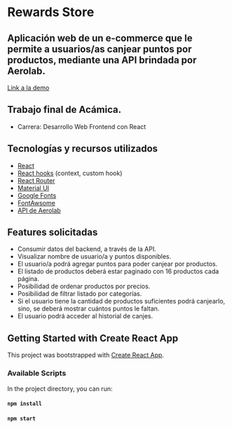 # Rewards Store

## Aplicación web de un e-commerce que le permite a usuarios/as canjear puntos por productos, mediante una API brindada por Aerolab.

[Link a la demo](https://agostinaarevalojaube.github.io/rewards-store/#/)

## Trabajo final de Acámica.

-   Carrera: Desarrollo Web Frontend con React

## Tecnologías y recursos utilizados

-   [React](https://reactjs.org/)
-   [React hooks](https://reactjs.org/docs/hooks-intro.html) (context, custom hook)
-   [React Router](https://reactrouter.com/web/guides/quick-start)
-   [Material UI](https://material-ui.com/)
-   [Google Fonts](https://fonts.google.com/)
-   [FontAwsome](https://fontawesome.com/)
-   [API de Aerolab](https://aerolabchallenge.docs.apiary.io/)

## Features solicitadas

-   Consumir datos del backend, a través de la API.
-   Visualizar nombre de usuario/a y puntos disponibles.
-   El usuario/a podrá agregar puntos para poder canjear por productos.
-   El listado de productos deberá estar paginado con 16 productos cada página.
-   Posibilidad de ordenar productos por precios.
-   Posibilidad de filtrar listado por categorías.
-   Si el usuario tiene la cantidad de productos suficientes podrá canjearlo, sino, se deberá mostrar cuántos puntos le faltan.
-   El usuario podrá acceder al historial de canjes.

## Getting Started with Create React App

This project was bootstrapped with [Create React App](https://github.com/facebook/create-react-app).

### Available Scripts

In the project directory, you can run:

#### `npm install`

#### `npm start`
